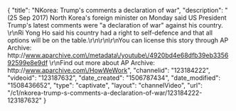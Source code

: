 {
    "title": "NKorea: Trump's comments a declaration of war",
    "description": "(25 Sep 2017) North Korea's foreign minister on Monday said US President Trump's latest comments were \"a declaration of war\" against his country. \r\nRi Yong Ho said his country had a right to self-defence and that all options will be on the table.\r\n\r\n\r\nYou can license this story through AP Archive: http:\/\/www.aparchive.com\/metadata\/youtube\/4920bd4e68dfb39eb335692599e8e9df \r\nFind out more about AP Archive: http:\/\/www.aparchive.com\/HowWeWork",
    "channelid": "123184222",
    "videoid": "123187632",
    "date_created": "1506787434",
    "date_modified": "1508436652",
    "type": "captivate",
    "layout": "channelVideo",
    "url": "\/c1\/nkorea-trump-s-comments-a-declaration-of-war\/123184222-123187632"
}